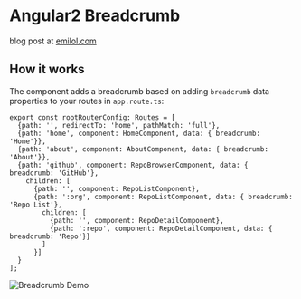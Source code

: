 # Angular2 Breadcrumb

blog post at [emilol.com](http://emilol.com/angular-2-breadcrumb-component/)

## How it works

The component adds a breadcrumb based on adding `breadcrumb` data properties to your routes in `app.route.ts`:

	export const rootRouterConfig: Routes = [  
	  {path: '', redirectTo: 'home', pathMatch: 'full'},  
	  {path: 'home', component: HomeComponent, data: { breadcrumb: 'Home'}},  
	  {path: 'about', component: AboutComponent, data: { breadcrumb: 'About'}},  
	  {path: 'github', component: RepoBrowserComponent, data: { breadcrumb: 'GitHub'},  
	    children: [  
	      {path: '', component: RepoListComponent},  
	      {path: ':org', component: RepoListComponent, data: { breadcrumb: 'Repo List'},  
	        children: [  
	          {path: '', component: RepoDetailComponent},  
	          {path: ':repo', component: RepoDetailComponent, data: { breadcrumb: 'Repo'}}  
	        ]  
	      }]  
	  }  
	];  

![Breadcrumb Demo](http://imgur.com/S2PSW3W.png)
